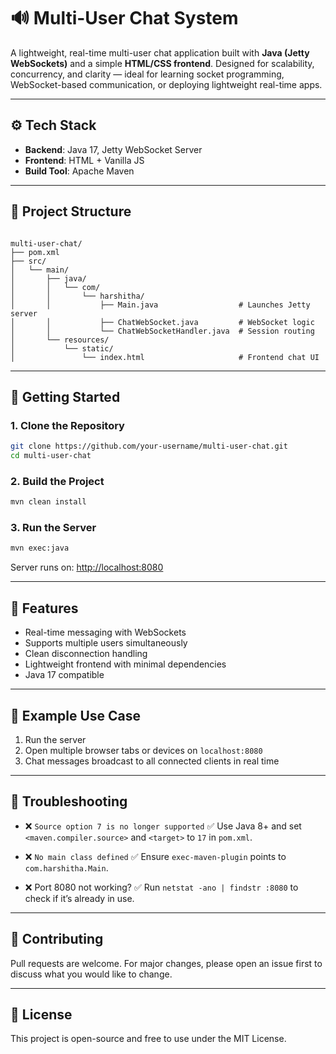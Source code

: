 
# 🔊 Multi-User Chat System

A lightweight, real-time multi-user chat application built with **Java (Jetty WebSockets)** and a simple **HTML/CSS frontend**. Designed for scalability, concurrency, and clarity — ideal for learning socket programming, WebSocket-based communication, or deploying lightweight real-time apps.

---

## ⚙️ Tech Stack

- **Backend**: Java 17, Jetty WebSocket Server
- **Frontend**: HTML + Vanilla JS
- **Build Tool**: Apache Maven

---

## 📁 Project Structure

```

multi-user-chat/
├── pom.xml
├── src/
│   └── main/
│       ├── java/
│       │   └── com/
│       │       └── harshitha/
│       │           ├── Main.java                  # Launches Jetty server
│       │           ├── ChatWebSocket.java         # WebSocket logic
│       │           └── ChatWebSocketHandler.java  # Session routing
│       └── resources/
│           └── static/
│               └── index.html                     # Frontend chat UI

````

---

## 🚀 Getting Started

### 1. Clone the Repository

```bash
git clone https://github.com/your-username/multi-user-chat.git
cd multi-user-chat
````

### 2. Build the Project

```bash
mvn clean install
```

### 3. Run the Server

```bash
mvn exec:java
```

Server runs on: [http://localhost:8080](http://localhost:8080)

---

## 💬 Features

* Real-time messaging with WebSockets
* Supports multiple users simultaneously
* Clean disconnection handling
* Lightweight frontend with minimal dependencies
* Java 17 compatible

---

## 🧪 Example Use Case

1. Run the server
2. Open multiple browser tabs or devices on `localhost:8080`
3. Chat messages broadcast to all connected clients in real time

---

## 📌 Troubleshooting

* ❌ `Source option 7 is no longer supported`
  ✅ Use Java 8+ and set `<maven.compiler.source>` and `<target>` to `17` in `pom.xml`.

* ❌ `No main class defined`
  ✅ Ensure `exec-maven-plugin` points to `com.harshitha.Main`.

* ❌ Port 8080 not working?
  ✅ Run `netstat -ano | findstr :8080` to check if it’s already in use.

---

## 🙌 Contributing

Pull requests are welcome. For major changes, please open an issue first to discuss what you would like to change.

---

## 📄 License

This project is open-source and free to use under the MIT License.

```

